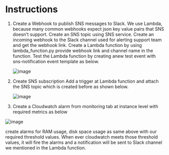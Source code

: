 Instructions
=============
1. Create a Webhook to publish SNS messages to Slack.
      We use Lambda, because many common webhooks expect json key value pairs that SNS doesn't support.
      Create an SNS topic using SNS service.
      Create an incoming webhook to the Slack channel used for alerting support team and get the webhook link.
      Create a Lambda function by using lambda_function.py provide webhook link and channel name in the function.
      Test the Lambda function by creating anew test event with sns-notification event template as below.
      
      ![image](https://user-images.githubusercontent.com/67718999/103903312-b3b50180-5136-11eb-9282-2b723f94daba.png)
      
2. Create SNS subscription 
    Add a trigger at Lambda function and attach the SNS topic which is created before as shown below.
    
    ![image](https://user-images.githubusercontent.com/67718999/103904315-1529a000-5138-11eb-98ec-65989a53cc01.png)

3. Create a Cloudwatch alarm from monitoring tab at instance level with required metrics as below

  ![image](https://user-images.githubusercontent.com/67718999/103905074-1c04e280-5139-11eb-8aea-092c21af5461.png)
  
  create alarms for RAM usage, disk space usage as same above with our required threshold values. When ever cloudwatch meets those threshold values, it will fire     the alarms and a notification will be sent to Slack channel we mentioned in the Lambda function.

